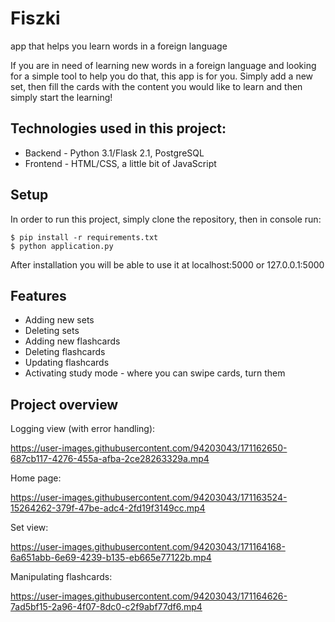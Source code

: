 # Fiszki 
app that helps you learn words in a foreign language

If you are in need of learning new words in a foreign language and looking for a simple tool to help you do that, this app is for you. Simply add a new set, then fill the cards with the content you would like to learn and then simply start the learning!

## Technologies used in this project:
- Backend - Python 3.1/Flask 2.1, PostgreSQL
- Frontend - HTML/CSS, a little bit of JavaScript

## Setup
In order to run this project, simply clone the repository, then in console run:
```
$ pip install -r requirements.txt
$ python application.py
```
After installation you will be able to use it at localhost:5000 or 127.0.0.1:5000

## Features
* Adding new sets
* Deleting sets
* Adding new flashcards
* Deleting flashcards
* Updating flashcards
* Activating study mode - where you can swipe cards, turn them

## Project overview

Logging view (with error handling):

https://user-images.githubusercontent.com/94203043/171162650-687cb117-4276-455a-afba-2ce28263329a.mp4




Home page:

https://user-images.githubusercontent.com/94203043/171163524-15264262-379f-47be-adc4-2fd19f3149cc.mp4




Set view:

https://user-images.githubusercontent.com/94203043/171164168-6a651abb-6e69-4239-b135-eb665e77122b.mp4



 
Manipulating flashcards:

https://user-images.githubusercontent.com/94203043/171164626-7ad5bf15-2a96-4f07-8dc0-c2f9abf77df6.mp4




